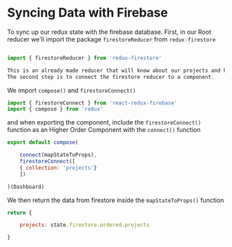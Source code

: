 # Syncing Data with Firebase

To sync up our redux state with the firebase database.
First, in our Root reducer we'll import the package `firestoreReducer` from `redux-firestore`

```js

import { firestoreReducer } from 'redux-firestore'

This is an already made reducer that will know about our projects and how to access the data (it receives the access from the config)
The second step is to connect the firestore reducer to a component.
```

We import `compose()` and `firestoreConnect()`

```js
import { firestoreConnect } from 'react-redux-firebase'
import { compose } from 'redux'
```

and when exporting the component, include the `firestoreConnect()` function as an Higher Order Component with the `connect()` function

```js
export default compose(

    connect(mapStateToProps),
    firestoreConnect([
    { collection: 'projects'}
    ])

)(Dashboard)
```

We then return the data from firestore inside the `mapStateToProps()` function

```js
return {

    projects: state.firestore.ordered.projects

}
```
